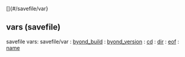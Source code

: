 []{#/savefile/var}
  ## vars (savefile)
  savefile vars:
  savefile/var
  :   [byond_build](ref/savefile/var/byond_build)
  :   [byond_version](ref/savefile/var/byond_version)
  :   [cd](ref/savefile/var/cd)
  :   [dir](ref/savefile/var/dir)
  :   [eof](ref/savefile/var/eof)
  :   [name](ref/savefile/var/name)